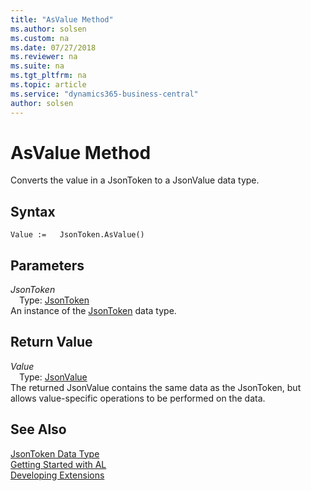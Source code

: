 ```yaml
---
title: "AsValue Method"
ms.author: solsen
ms.custom: na
ms.date: 07/27/2018
ms.reviewer: na
ms.suite: na
ms.tgt_pltfrm: na
ms.topic: article
ms.service: "dynamics365-business-central"
author: solsen
---
```

[//]: # (START>DO_NOT_EDIT)
[//]: # (IMPORTANT:Do not edit any of the content between here and the END>DO_NOT_EDIT.)
[//]: # (Any modifications should be made in the .resx files in the ModernDev repo.)
# AsValue Method
Converts the value in a JsonToken to a JsonValue data type.

## Syntax
```
Value :=   JsonToken.AsValue()
```

## Parameters
*JsonToken*  
&emsp;Type: [JsonToken](jsontoken-data-type.md)  
An instance of the [JsonToken](jsontoken-data-type.md) data type.  

## Return Value
*Value*  
&emsp;Type: [JsonValue](jsonvalue-data-type.md)  
The returned JsonValue contains the same data as the JsonToken, but allows value-specific operations to be performed on the data.  


[//]: # (IMPORTANT: END>DO_NOT_EDIT)
## See Also
[JsonToken Data Type](jsontoken-data-type.md)  
[Getting Started with AL](../devenv-get-started.md)  
[Developing Extensions](../devenv-dev-overview.md)
